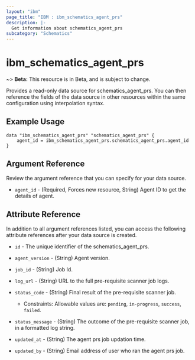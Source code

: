```yaml
---
layout: "ibm"
page_title: "IBM : ibm_schematics_agent_prs"
description: |-
  Get information about schematics_agent_prs
subcategory: "Schematics"
---
```


# ibm_schematics_agent_prs

~> **Beta:** This resource is in Beta, and is subject to change.

Provides a read-only data source for schematics_agent_prs. You can then reference the fields of the data source in other resources within the same configuration using interpolation syntax.

## Example Usage

```hcl
data "ibm_schematics_agent_prs" "schematics_agent_prs" {
	agent_id = ibm_schematics_agent_prs.schematics_agent_prs.agent_id
}
```

## Argument Reference

Review the argument reference that you can specify for your data source.

* `agent_id` - (Required, Forces new resource, String) Agent ID to get the details of agent.

## Attribute Reference

In addition to all argument references listed, you can access the following attribute references after your data source is created.

* `id` - The unique identifier of the schematics_agent_prs.
* `agent_version` - (String) Agent version.

* `job_id` - (String) Job Id.

* `log_url` - (String) URL to the full pre-requisite scanner job logs.

* `status_code` - (String) Final result of the pre-requisite scanner job.
  * Constraints: Allowable values are: `pending`, `in-progress`, `success`, `failed`.

* `status_message` - (String) The outcome of the pre-requisite scanner job, in a formatted log string.

* `updated_at` - (String) The agent prs job updation time.

* `updated_by` - (String) Email address of user who ran the agent prs job.

